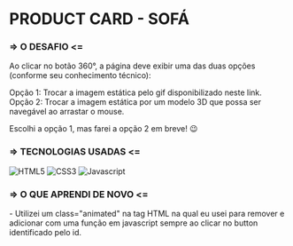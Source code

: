 # PRODUCT CARD - SOFÁ

<h3>=> O DESAFIO <=</h3>

<p>Ao clicar no botão 360°, a página deve exibir uma das duas opções (conforme seu conhecimento técnico): </p>

<p>Opção 1: Trocar a imagem estática pelo gif disponibilizado neste link.<br>
Opção 2: Trocar a imagem estática por um modelo 3D que possa ser navegável ao arrastar o mouse.<p>

<p>Escolhi a opção 1, mas farei a opção 2 em breve! 😉</p>

<h3>=> TECNOLOGIAS USADAS <=</h3>

  ![HTML5](https://img.shields.io/badge/HTML5-E34F26?style=for-the-badge&logo=html5&logoColor=white) 
  ![CSS3](https://img.shields.io/badge/CSS3-1572B6?style=for-the-badge&logo=css3&logoColor=white) 
  ![Javascript](https://img.shields.io/badge/JavaScript-F7DF1E?style=for-the-badge&logo=javascript&logoColor=black) 


<h3>=> O QUE APRENDI DE NOVO <=</h3>

<p>- Utilizei um class="animated" na tag HTML na qual eu usei para remover e adicionar com uma função em javascript sempre ao clicar no button identificado pelo id.</p><br>
